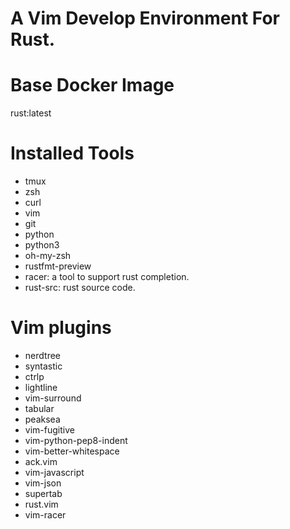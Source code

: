 # A Vim Develop Environment For Rust.

# Base Docker Image

rust:latest

# Installed Tools

- tmux
- zsh
- curl
- vim
- git
- python
- python3
- oh-my-zsh
- rustfmt-preview
- racer: a tool to support rust completion.
- rust-src: rust source code.

# Vim plugins

- nerdtree
- syntastic
- ctrlp
- lightline
- vim-surround
- tabular
- peaksea
- vim-fugitive
- vim-python-pep8-indent
- vim-better-whitespace
- ack.vim
- vim-javascript
- vim-json
- supertab
- rust.vim
- vim-racer
